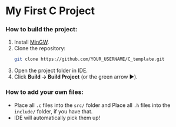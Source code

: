 # My First C Project

### How to build the project:
1. Install [MinGW](https://github.com/niXman/mingw-builds-binaries/releases).
2. Clone the repository:
   ```bash
   git clone https://github.com/YOUR_USERNAME/C_template.git
   ```
3. Open the project folder in IDE.
4. Click **Build → Build Project** (or the green arrow ▶️).

### How to add your own files:
- Place all `.c` files into the `src/` folder and Place all `.h` files into the `include/` folder, if you have that.
- IDE will automatically pick them up!
